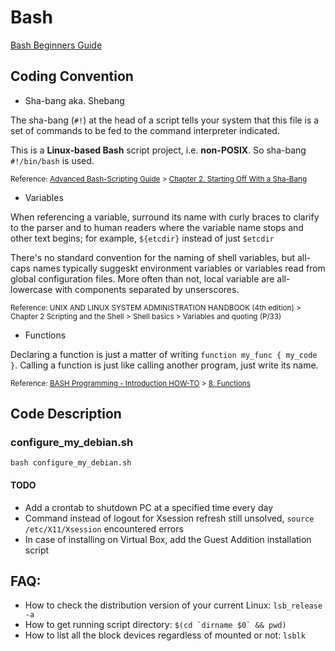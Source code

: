 # Bash
[Bash Beginners Guide](http://www.tldp.org/LDP/Bash-Beginners-Guide/Bash-Beginners-Guide.pdf)

## Coding Convention
* Sha-bang aka. Shebang

The sha-bang (`#!`) at the head of a script tells your system that this file is a set of commands to be fed to the command interpreter indicated. 

This is a **Linux-based Bash** script project, i.e. **non-POSIX**. So sha-bang `#!/bin/bash` is used.

<sub>Reference: [Advanced Bash-Scripting Guide](http://tldp.org/LDP/abs/html/) > [Chapter 2. Starting Off With a Sha-Bang](http://tldp.org/LDP/abs/html/sha-bang.html)</sub>

* Variables

When referencing a variable, surround its name with curly braces to clarify to the parser and to human readers where the variable name stops and other text begins; for example, `${etcdir}` instead of just `$etcdir`

There's no standard convention for the naming of shell variables, but all-caps names typically suggeskt environment variables or variables read from global configuration files. More often than not, local variable are all-lowercase with components separated by unserscores.

<sub>Reference: UNIX AND LINUX SYSTEM ADMINISTRATION HANDBOOK (4th edition) > Chapter 2 Scripting and the Shell > Shell basics > Variables and quoting (P/33)</sub>

* Functions

Declaring a function is just a matter of writing `function my_func { my_code }`. Calling a function is just like calling another program, just write its name. 

<sub>Reference: [BASH Programming - Introduction HOW-TO](http://tldp.org/HOWTO/Bash-Prog-Intro-HOWTO.html) > [8. Functions](http://tldp.org/HOWTO/Bash-Prog-Intro-HOWTO-8.html)</sub>

## Code Description

### configure_my_debian.sh
`bash configure_my_debian.sh`


#### TODO
* Add a crontab to shutdown PC at a specified time every day
* Command instead of logout for Xsession refresh still unsolved, `source /etc/X11/Xsession` encountered errors
* In case of installing on Virtual Box, add the Guest Addition installation script

FAQ:
----
* How to check the distribution version of your current Linux: `lsb_release -a` 
* How to get running script directory: ``$(cd `dirname $0` && pwd)``
* How to list all the block devices regardless of mounted or not: `lsblk` 
